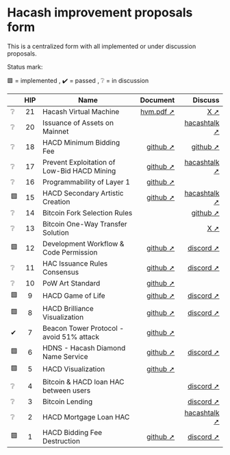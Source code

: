 Hacash improvement proposals form
===

This is a centralized form with all implemented or under discussion proposals.


Status mark:

🟩 = implemented , ✔️ = passed , ❔ = in discussion


| |HIP|Name|Document|Discuss|
|---|:---:|---|---:|---:|
|❔|21|Hacash Virtual Machine|[hvm.pdf ➚](https://hacash.com/hvm.pdf)|[X ➚](https://x.com/YouKenTrust/status/1921959644291031440) | 
|❔|20|Issuance of Assets on Mainnet| |[hacashtalk ➚](https://hacashtalk.com/t/proposal-for-the-issuance-of-external-assets-on-the-hacash-mainnet-draft/338) | 
|❔|18|HACD Minimum Bidding Fee|[github ➚](https://github.com/hacash/fullnode/issues/5#issuecomment-2626283210)|[github ➚](https://github.com/hacash/fullnode/issues/5)|
|❔|17|Prevent Exploitation of Low-Bid HACD Mining|[github ➚](https://github.com/hacash/fullnode/issues/5)|[hacashtalk ➚](https://hacashtalk.com/t/hip-17-proposed-solutions-to-prevent-exploitation-of-low-bid-hacd-mining/351) | 
|❔|16|Programmability of Layer 1|[github ➚](https://github.com/hacash/paper/blob/master/HIP/protocol/account_and_syntax_tree_abstraction.md) | |
|🟩|15|HACD Secondary Artistic Creation|[github ➚](https://github.com/hacash/paper/blob/master/HIP/diamond/hacd_inscription.md) |[hacashtalk ➚](https://hacashtalk.com/t/hip15-hacd-secondary-artistic-creation-signature-engraving-and-erasure/184)|
|❔|14|Bitcoin Fork Selection Rules| |[github ➚](https://github.com/hacash/paper/blob/master/HIP/currency/bitcoin_fork_selection_rules.cn.md)|
|❔|13|Bitcoin One-Way Transfer Solution| |[X ➚](https://X.com/HacashCom/status/1651465484511121409?s=20)|
|🟩|12|Development Workflow & Code Permission|[github ➚](https://github.com/hacash/paper/blob/master/HIP/development/HIP-12_Hacash_development_workflow_and_code_permission.pdf)|[discord ➚](https://discord.com/channels/757976908653920299/844038285260619797/1080030124965122098)|
|❔|11|HAC Issuance Rules Consensus|[github ➚](https://github.com/hacash/paper/blob/master/HIP/currency/HAC_currency_issuance_rules_consensus_proposal.pdf)|[discord ➚](https://discord.com/channels/757976908653920299/844038285260619797/1077972477357072494)|
|❔|10|PoW Art Standard|[github ➚](https://github.com/hacash/paper/blob/master/HIP/diamond/PoW_Art_Standard.mediawiki)| |
|🟩|9|HACD Game of Life|[github ➚](https://github.com/hacash/paper/blob/master/HIP/diamond/hacd_game_of_life.pdf)|[discord ➚](https://discord.com/channels/757976908653920299/844038285260619797/1044241318966198332)|
|🟩|8|HACD Brilliance Visualization|[github ➚](https://github.com/hacash/paper/blob/master/HIP/diamond/hacd_brilliance_visualization.md)|[discord ➚](https://discord.com/channels/757976908653920299/802807729584209920/1016212561017970709)|
|✔|7|Beacon Tower Protocol - avoid 51% attack|[github ➚](https://github.com/hacash/paper/blob/master/HIP/protocol/PoW_of_avoid_51_percent_attack.en.md)| |
|🟩|6|HDNS - Hacash Diamond Name Service|[github ➚](https://github.com/hacash/paper/blob/master/HIP/diamond/diamond_name_service.md)|[discord ➚](https://discord.com/channels/757976908653920299/844038285260619797/905760527945433118)|
|🟩|5|HACD Visualization|[github ➚](https://github.com/hacash/paper/blob/master/HIP/diamond/DiamondVisualization.en.mediawiki)| |
|❔|4|Bitcoin & HACD loan HAC between users| |[discord ➚](https://discord.com/channels/757976908653920299/844038285260619797/845574697966108672)|
|❔|3|Bitcoin Lending| |[discord ➚](https://discord.com/channels/757976908653920299/844038285260619797/845468880041541632)|
|❔|2|HACD Mortgage Loan HAC| |[hacashtalk ➚](https://hacashtalk.com/t/diamond-mortgage-loan-proposal/117)|
|🟩|1|HACD Bidding Fee Destruction|[github ➚](https://github.com/hacash/paper/blob/master/HIP/diamond/hacd_bidding_fee_destruction.md)|[discord ➚](https://discord.com/channels/757976908653920299/802807729584209920/816214555461812224)|
